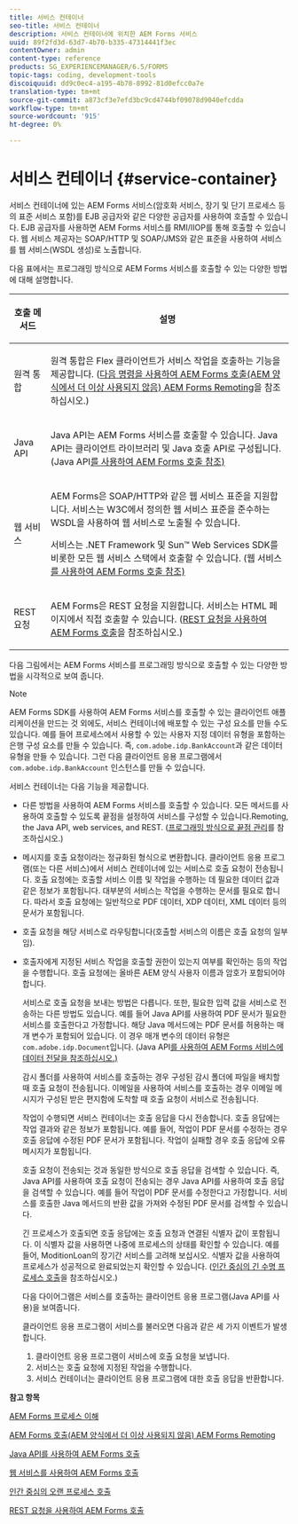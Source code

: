 ```yaml
---
title: 서비스 컨테이너
seo-title: 서비스 컨테이너
description: 서비스 컨테이너에 위치한 AEM Forms 서비스
uuid: 89f2fd3d-63d7-4b70-b335-47314441f3ec
contentOwner: admin
content-type: reference
products: SG_EXPERIENCEMANAGER/6.5/FORMS
topic-tags: coding, development-tools
discoiquuid: dd9c0ec4-a195-4b78-8992-81d0efcc0a7e
translation-type: tm+mt
source-git-commit: a873cf3e7efd3bc9cd4744bf09078d9040efcdda
workflow-type: tm+mt
source-wordcount: '915'
ht-degree: 0%

---
```



# 서비스 컨테이너 {#service-container}

서비스 컨테이너에 있는 AEM Forms 서비스(암호화 서비스, 장기 및 단기 프로세스 등의 표준 서비스 포함)를 EJB 공급자와 같은 다양한 공급자를 사용하여 호출할 수 있습니다. EJB 공급자를 사용하면 AEM Forms 서비스를 RMI/IIOP를 통해 호출할 수 있습니다. 웹 서비스 제공자는 SOAP/HTTP 및 SOAP/JMS와 같은 표준을 사용하여 서비스를 웹 서비스(WSDL 생성)로 노출합니다.

다음 표에서는 프로그래밍 방식으로 AEM Forms 서비스를 호출할 수 있는 다양한 방법에 대해 설명합니다.

<table>
 <thead>
  <tr>
   <th><p>호출 메서드</p></th>
   <th><p>설명</p></th>
  </tr>
 </thead>
 <tbody>
  <tr>
   <td><p>원격 통합</p></td>
   <td><p>원격 통합은 Flex 클라이언트가 서비스 작업을 호출하는 기능을 제공합니다. (<a href="/help/forms/developing/invoking-aem-forms-using-remoting.md#invoking-aem-forms-using-remoting">다음 명령을 사용하여 AEM Forms 호출(AEM 양식에서 더 이상 사용되지 않음) AEM Forms Remoting</a>을 참조하십시오.)</p></td>
  </tr>
  <tr>
   <td><p>Java API</p></td>
   <td><p>Java API는 AEM Forms 서비스를 호출할 수 있습니다. Java API는 클라이언트 라이브러리 및 Java 호출 API로 구성됩니다. (Java API<a href="/help/forms/developing/invoking-aem-forms-using-java.md#invoking-aem-forms-using-the-java-api">를 사용하여 AEM Forms 호출 참조)</a></p></td>
  </tr>
  <tr>
   <td><p>웹 서비스</p></td>
   <td><p>AEM Forms은 SOAP/HTTP와 같은 웹 서비스 표준을 지원합니다. 서비스는 W3C에서 정의한 웹 서비스 표준을 준수하는 WSDL을 사용하여 웹 서비스로 노출될 수 있습니다.</p><p>서비스는 .NET Framework 및 Sun™ Web Services SDK를 비롯한 모든 웹 서비스 스택에서 호출할 수 있습니다. (웹 서비스<a href="/help/forms/developing/invoking-aem-forms-using-web.md#invoking-aem-forms-using-web-services">를 사용하여 AEM Forms 호출 참조)</a></p></td>
  </tr>
  <tr>
   <td><p>REST 요청</p></td>
   <td><p>AEM Forms은 REST 요청을 지원합니다. 서비스는 HTML 페이지에서 직접 호출할 수 있습니다. (<a href="/help/forms/developing/invoking-aem-forms-using-rest.md#invoking-aem-forms-using-rest-requests">REST 요청을 사용하여 AEM Forms 호출</a>을 참조하십시오.)</p></td>
  </tr>
 </tbody>
</table>

다음 그림에서는 AEM Forms 서비스를 프로그래밍 방식으로 호출할 수 있는 다양한 방법을 시각적으로 보여 줍니다.

>[!NOTE]
>
>AEM Forms SDK를 사용하여 AEM Forms 서비스를 호출할 수 있는 클라이언트 애플리케이션을 만드는 것 외에도, 서비스 컨테이너에 배포할 수 있는 구성 요소를 만들 수도 있습니다. 예를 들어 프로세스에서 사용할 수 있는 사용자 지정 데이터 유형을 포함하는 은행 구성 요소를 만들 수 있습니다. 즉, `com.adobe.idp.BankAccount`과 같은 데이터 유형을 만들 수 있습니다. 그런 다음 클라이언트 응용 프로그램에서 `com.adobe.idp.BankAccount` 인스턴스를 만들 수 있습니다.

서비스 컨테이너는 다음 기능을 제공합니다.

* 다른 방법을 사용하여 AEM Forms 서비스를 호출할 수 있습니다. 모든 메서드를 사용하여 호출할 수 있도록 끝점을 설정하여 서비스를 구성할 수 있습니다.Remoting, the Java API, web services, and REST. ([프로그래밍 방식으로 끝점 관리](/help/forms/developing/programmatically-endpoints.md#programmatically-managing-endpoints)를 참조하십시오.)
* 메시지를 호출 요청이라는 정규화된 형식으로 변환합니다. 클라이언트 응용 프로그램(또는 다른 서비스)에서 서비스 컨테이너에 있는 서비스로 호출 요청이 전송됩니다. 호출 요청에는 호출할 서비스 이름 및 작업을 수행하는 데 필요한 데이터 값과 같은 정보가 포함됩니다. 대부분의 서비스는 작업을 수행하는 문서를 필요로 합니다. 따라서 호출 요청에는 일반적으로 PDF 데이터, XDP 데이터, XML 데이터 등의 문서가 포함됩니다.
* 호출 요청을 해당 서비스로 라우팅합니다(호출할 서비스의 이름은 호출 요청의 일부임).
* 호출자에게 지정된 서비스 작업을 호출할 권한이 있는지 여부를 확인하는 등의 작업을 수행합니다. 호출 요청에는 올바른 AEM 양식 사용자 이름과 암호가 포함되어야 합니다.

   서비스로 호출 요청을 보내는 방법은 다릅니다. 또한, 필요한 입력 값을 서비스로 전송하는 다른 방법도 있습니다. 예를 들어 Java API를 사용하여 PDF 문서가 필요한 서비스를 호출한다고 가정합니다. 해당 Java 메서드에는 PDF 문서를 허용하는 매개 변수가 포함되어 있습니다. 이 경우 매개 변수의 데이터 유형은 `com.adobe.idp.Document`입니다. (Java API[를 사용하여 AEM Forms 서비스에 데이터 전달을 참조하십시오.)](/help/forms/developing/invoking-aem-forms-using-java.md#passing-data-to-aem-forms-services-using-the-java-api)

   감시 폴더를 사용하여 서비스를 호출하는 경우 구성된 감시 폴더에 파일을 배치할 때 호출 요청이 전송됩니다. 이메일을 사용하여 서비스를 호출하는 경우 이메일 메시지가 구성된 받은 편지함에 도착할 때 호출 요청이 서비스로 전송됩니다.

   작업이 수행되면 서비스 컨테이너는 호출 응답을 다시 전송합니다. 호출 응답에는 작업 결과와 같은 정보가 포함됩니다. 예를 들어, 작업이 PDF 문서를 수정하는 경우 호출 응답에 수정된 PDF 문서가 포함됩니다. 작업이 실패할 경우 호출 응답에 오류 메시지가 포함됩니다.

   호출 요청이 전송되는 것과 동일한 방식으로 호출 응답을 검색할 수 있습니다. 즉, Java API를 사용하여 호출 요청이 전송되는 경우 Java API를 사용하여 호출 응답을 검색할 수 있습니다. 예를 들어 작업이 PDF 문서를 수정한다고 가정합니다. 서비스를 호출한 Java 메서드의 반환 값을 가져와 수정된 PDF 문서를 검색할 수 있습니다.

   긴 프로세스가 호출되면 호출 응답에는 호출 요청과 연결된 식별자 값이 포함됩니다. 이 식별자 값을 사용하면 나중에 프로세스의 상태를 확인할 수 있습니다. 예를 들어, ModitionLoan의 장기간 서비스를 고려해 보십시오. 식별자 값을 사용하여 프로세스가 성공적으로 완료되었는지 확인할 수 있습니다. ([인간 중심의 긴 수명 프로세스 호출](/help/forms/developing/invoking-human-centric-long-lived.md#invoking-human-centric-long-lived-processes)을 참조하십시오.)

   다음 다이어그램은 서비스를 호출하는 클라이언트 응용 프로그램(Java API를 사용)을 보여줍니다.

   클라이언트 응용 프로그램이 서비스를 불러오면 다음과 같은 세 가지 이벤트가 발생합니다.

   1. 클라이언트 응용 프로그램이 서비스에 호출 요청을 보냅니다.
   1. 서비스는 호출 요청에 지정된 작업을 수행합니다.
   1. 서비스 컨테이너는 클라이언트 응용 프로그램에 대한 호출 응답을 반환합니다.

**참고 항목**

[AEM Forms 프로세스 이해](/help/forms/developing/aem-forms-processes.md#understanding-aem-forms-processes)

[AEM Forms 호출(AEM 양식에서 더 이상 사용되지 않음) AEM Forms Remoting](/help/forms/developing/invoking-aem-forms-using-remoting.md#invoking-aem-forms-using-remoting)

[Java API를 사용하여 AEM Forms 호출](/help/forms/developing/invoking-aem-forms-using-java.md#invoking-aem-forms-using-the-java-api)

[웹 서비스를 사용하여 AEM Forms 호출](/help/forms/developing/invoking-aem-forms-using-web.md#invoking-aem-forms-using-web-services)

[인간 중심의 오랜 프로세스 호출](/help/forms/developing/invoking-human-centric-long-lived.md#invoking-human-centric-long-lived-processes)

[REST 요청을 사용하여 AEM Forms 호출](/help/forms/developing/invoking-aem-forms-using-rest.md#invoking-aem-forms-using-rest-requests)
